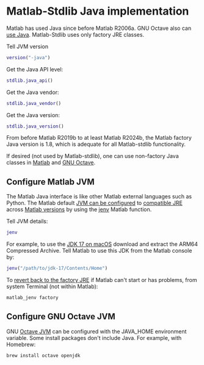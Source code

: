 # Matlab-Stdlib Java implementation

Matlab has used Java since before Matlab R2006a.
GNU Octave also can [use Java](https://docs.octave.org/latest/Set-up-the-JVM.html).
Matlab-Stdlib uses only factory JRE classes.

Tell JVM version

```matlab
version("-java")
```

Get the Java API level:

```matlab
stdlib.java_api()
```

Get the Java vendor:

```matlab
stdlib.java_vendor()
```

Get the Java version:

```matlab
stdlib.java_version()
```

From before Matlab R2019b to at least Matlab R2024b, the Matlab factory Java version is 1.8, which is adequate for all Matlab-stdlib functionality.

If desired (not used by Matlab-stdlib), one can use non-factory Java classes in
[Matlab](](https://www.mathworks.com/help/matlab/matlab_external/static-path-of-java-class-path.html))
and
[GNU Octave](https://docs.octave.org/interpreter/Making-Java-Classes-Available.html).


## Configure Matlab JVM

The Matlab Java interface is like other Matlab external languages such as Python.
The Matlab default
[JVM can be configured](https://www.mathworks.com/help/matlab/matlab_external/configure-your-system-to-use-java.html)
to
[compatible JRE](https://www.mathworks.com/support/requirements/language-interfaces.html)
across
[Matlab versions](https://www.mathworks.com/support/requirements/openjdk.html)
by using the
[jenv](https://www.mathworks.com/help/matlab/ref/jenv.html)
Matlab function.

Tell JVM details:

```matlab
jenv
```

For example, to use the
[JDK 17 on macOS](https://www.oracle.com/java/technologies/downloads/#jdk17-mac)
download and extract the ARM64 Compressed Archive.
Tell Matlab to use this JDK from the Matlab console by:

```matlab
jenv("/path/to/jdk-17/Contents/Home")
```

To
[revert back to the factory JRE](https://www.mathworks.com/help/matlab/ref/matlab_jenv.html)
if Matlab can't start or has problems, from system Terminal (not within Matlab):

```sh
matlab_jenv factory
```

## Configure GNU Octave JVM

GNU [Octave JVM](https://docs.octave.org/latest/Set-up-the-JVM.html)
can be configured with the JAVA_HOME environment variable.
Some install packages don't include Java.
For example, with Homebrew:

```sh
brew install octave openjdk
```
